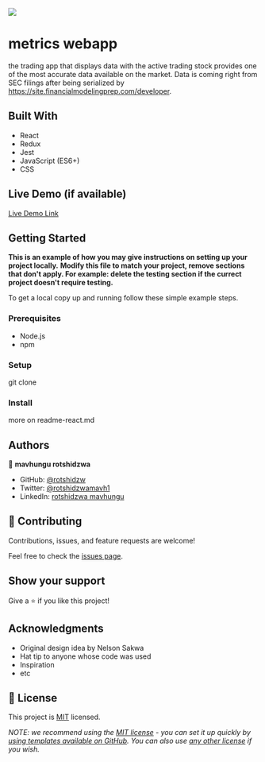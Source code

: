 ![](https://img.shields.io/badge/Microverse-blueviolet)

# metrics webapp

the trading app that displays data  with  the active trading stock
 provides one of the most accurate data available on the market.
  Data is coming right from SEC filings after being serialized by https://site.financialmodelingprep.com/developer.


## Built With
- React
- Redux
- Jest
- JavaScript (ES6+)
- CSS


## Live Demo (if available)

[Live Demo Link](https://metric-webapp.netlify.app/)


## Getting Started

**This is an example of how you may give instructions on setting up your project locally.**
**Modify this file to match your project, remove sections that don't apply. For example: delete the testing section if the currect project doesn't require testing.**


To get a local copy up and running follow these simple example steps.

### Prerequisites
- Node.js
- npm
### Setup
git clone <repo link>
### Install
more on readme-react.md







## Authors

👤 **mavhungu rotshidzwa**

- GitHub: [@rotshidzw](https://github.com/rotshidzw)
- Twitter: [@rotshidzwamavh1](https://twitter.com/rotshidzwamavh1)
- LinkedIn: [rotshidzwa mavhungu](https://www.linkedin.com/in/rochidzwa-chester-8062b6211/)

## 🤝 Contributing

Contributions, issues, and feature requests are welcome!

Feel free to check the [issues page](../../issues/).

## Show your support

Give a ⭐️ if you like this project!

## Acknowledgments
- Original design idea by <a src='https://www.behance.net/sakwadesignstudio'>Nelson Sakwa</a>
- Hat tip to anyone whose code was used
- Inspiration
- etc

## 📝 License

This project is [MIT](./LICENSE) licensed.

_NOTE: we recommend using the [MIT license](https://choosealicense.com/licenses/mit/) - you can set it up quickly by [using templates available on GitHub](https://docs.github.com/en/communities/setting-up-your-project-for-healthy-contributions/adding-a-license-to-a-repository). You can also use [any other license](https://choosealicense.com/licenses/) if you wish._
